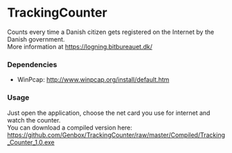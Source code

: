# TrackingCounter
Counts every time a Danish citizen gets registered on the Internet by the Danish government.<br/>
More information at https://logning.bitbureauet.dk/

### Dependencies
* WinPcap: http://www.winpcap.org/install/default.htm

### Usage
Just open the application, choose the net card you use for internet and watch the counter.<br/>
You can download a compiled version here: https://github.com/Genbox/TrackingCounter/raw/master/Compiled/Tracking_Counter_1.0.exe
